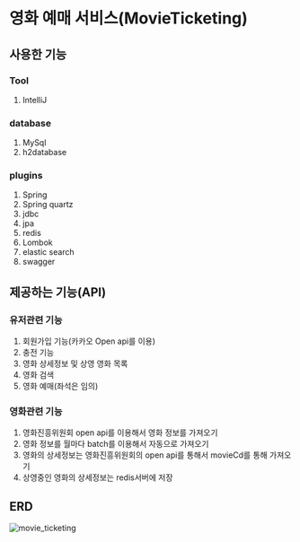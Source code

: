# 영화 예매 서비스(MovieTicketing)

## 사용한 기능
### Tool
1. IntelliJ
### database
1. MySql
2. h2database
### plugins
1. Spring
2. Spring quartz
3. jdbc
4. jpa
5. redis
6. Lombok
7. elastic search
8. swagger

## 제공하는 기능(API)
### 유저관련 기능
1. 회원가입 기능(카카오 Open api를 이용)
2. 충전 기능
3. 영화 상세정보 및 상영 영화 목록
4. 영화 검색
5. 영화 예매(좌석은 임의)

### 영화관련 기능
1. 영화진흥위원회 open api를 이용해서 영화 정보를 가져오기
2. 영화 정보를 월마다 batch를 이용해서 자동으로 가져오기
3. 영화의 상세정보는 영화진흥위원회의 open api를 통해서 movieCd를 통해 가져오기
4. 상영중인 영화의 상세정보는 redis서버에 저장

## ERD
![movie_ticketing](https://github.com/SeungHyunLee054/MovieTicketing/assets/103303970/6ab0e30a-b957-48ff-975a-6115fd7e3138)
